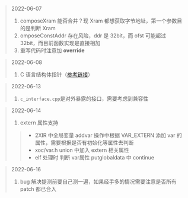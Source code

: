 > 2022-06-07
> 1. composeXram 能否合并？现 Xram 都想获取字节地址，第一个参数目的是判断 Xram
> 2. omposeConstAddr 存在风险，ddr 是 32bit，而 ofst 可能超过 32bit，而目前函数实现是直接相加
> 3. 重写代码时注意加 **override**

> 2022-06-08
> 1. C 语言结构体指针（[参考链接](http://c.biancheng.net/view/2033.html)）

> 2022-06-13
> 1. `c_interface.cpp`是对外暴露的接口，需要考虑到兼容性

> 2022-06-14
> 1. extern 属性支持
>> * 2XIR 中全局变量 addvar 操作中根据 VAR_EXTERN 添加 var 的属性，需要根据是否有初始化等属性去判断
>> * xoc/var.h union 中加入 extern 相关属性
>> * elf 处理时 判断 var属性 putglobaldata 中 continue

> 2022-06-16
> 1. bug 解决提测前要自己测一遍，如果经手多的情况需要注意是否所有 patch 都已合入
